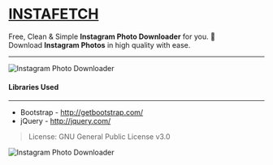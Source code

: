 # [INSTAFETCH](https://www.instafetch.ml/)

Free, Clean & Simple **Instagram Photo Downloader** for you. :slightly_smiling_face: <br>
Download **Instagram Photos** in high quality with ease.<br>

---

![Instagram Photo Downloader](https://raw.github.com/harsh98trivedi/Instagram-Photo-Downloader/master/images/meta.jpg)

#### Libraries Used

---

* Bootstrap - http://getbootstrap.com/
* jQuery - http://jquery.com/

> License: GNU General Public License v3.0

![Instagram Photo Downloader](https://img.shields.io/badge/Instagram-Photo%20Downloader-purple.svg)
